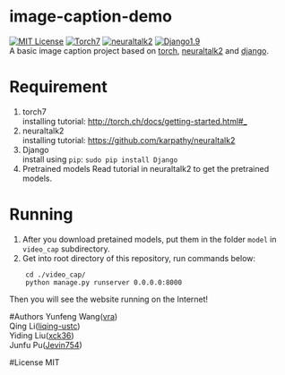 # image-caption-demo
[![MIT License](https://img.shields.io/github/license/mashape/apistatus.svg)](https://opensource.org/licenses/MIT)
[![Torch7](https://img.shields.io/badge/torch-7-orange.svg)](http://torch.ch/)
[![neuraltalk2](https://img.shields.io/badge/neuraltalk-2-blue.svg)](https://github.com/karpathy/neuraltalk2)
[![Django1.9](https://img.shields.io/badge/Django-1.9-yellowgreen.svg)](https://github.com/django/django)  
A basic image caption project based on [torch](https://github.com/torch/torch7), [neuraltalk2](https://github.com/karpathy/neuraltalk2)  and [django](https://github.com/django/django).  

# Requirement
 1. torch7  
	installing tutorial: <http://torch.ch/docs/getting-started.html#_>
 2. neuraltalk2  
	installing tutorial: <https://github.com/karpathy/neuraltalk2>
 3. Django  
	install using `pip`: `sudo pip install Django`
 4. Pretrained models 
	Read tutorial in neuraltalk2 to get the pretrained models.


# Running
 1. After you download pretained models, put them in the folder `model` in `video_cap` subdirectory.
 2. Get into root directory of this repository, run commands below:  
```shell
	cd ./video_cap/
	python manage.py runserver 0.0.0.0:8000
``` 
 Then you will see the website running on the Internet!


#Authors
 Yunfeng Wang([vra](https://github.com/vra))  
 Qing Li([liqing-ustc](https://github.com/liqing-ustc))  
 Yiding Liu([xck36](https://github.com/xck36))  
 Junfu Pu([Jevin754](https://github.com/Jevin754))  

#License
 MIT
